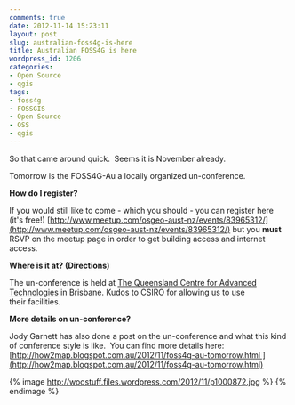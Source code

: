 ```yaml
---
comments: true
date: 2012-11-14 15:23:11
layout: post
slug: australian-foss4g-is-here
title: Australian FOSS4G is here
wordpress_id: 1206
categories:
- Open Source
- qgis
tags:
- foss4g
- FOSSGIS
- Open Source
- OSS
- qgis
---
```


So that came around quick.  Seems it is November already.

Tomorrow is the FOSS4G-Au a locally organized un-conference.

**How do I register?**

If you would still like to come - which you should - you can register here (it's free!) [http://www.meetup.com/osgeo-aust-nz/events/83965312/](http://www.meetup.com/osgeo-aust-nz/events/83965312/) but you **must** RSVP on the meetup page in order to get building access and internet access.

**Where is it at? (Directions)**

The un-conference is held at [The Queensland Centre for Advanced Technologies](https://maps.google.com/maps?q=Technology+Ct,+Pinjarra+Hills+Queensland+4069,+Australia&ie=UTF8&hl=en&ct=clnk&cd=1&geocode=FcDvW_4dnDsdCQ&split=0) in Brisbane. Kudos to CSIRO for allowing us to use their facilities.

**More details on un-conference?**

Jody Garnett has also done a post on the un-conference and what this kind of conference style is like.  You can find more details here: [http://how2map.blogspot.com.au/2012/11/foss4g-au-tomorrow.html ](http://how2map.blogspot.com.au/2012/11/foss4g-au-tomorrow.html)

{% image http://woostuff.files.wordpress.com/2012/11/p1000872.jpg %}
{% endimage %}
